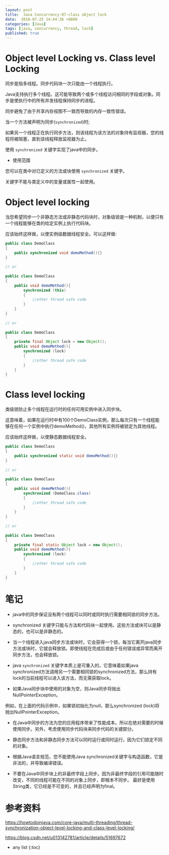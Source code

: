 ```yaml
---
layout: post
title:  Java Concurrency-07-class object lock
date:  2018-07-25 14:44:36 +0800
categories: [Java]
tags: [java, concurrency, thread, lock]
published: true
---
```


# Object level Locking vs. Class level Locking

同步是指多线程。同步代码块一次只能由一个线程执行。

Java支持执行多个线程。这可能导致两个或多个线程访问相同的字段或对象。同步是使执行中的所有并发线程保持同步的进程。

同步避免了由于共享内存视图不一致而导致的内存一致性错误。

当一个方法被声明为同步(`synchronized`)时;

如果另一个线程正在执行同步方法，则该线程为该方法的对象持有监视器，您的线程将被阻塞，直到该线程释放监视器为止。

使用 `synchronized` 关键字实现了java中的同步。

- 使用范围

您可以在类中对已定义的方法或块使用 `synchronized` 关键字。

关键字不能与类定义中的变量或属性一起使用。

# Object level locking

当您希望同步一个非静态方法或非静态代码块时，对象级锁是一种机制，以便只有一个线程能够在类的给定实例上执行代码块。

应该始终这样做，以使实例级数据线程安全。可以这样做:

```java
public class DemoClass
{
    public synchronized void demoMethod(){}
}
 
// or
 
public class DemoClass
{
    public void demoMethod(){
        synchronized (this)
        {
            //other thread safe code
        }
    }
}
 
// or
 
public class DemoClass
{
    private final Object lock = new Object();
    public void demoMethod(){
        synchronized (lock)
        {
            //other thread safe code
        }
    }
}
```

# Class level locking

类级锁防止多个线程在运行时的任何可用实例中进入同步块。

这意味着，如果在运行时中有100个DemoClass实例，那么每次只有一个线程能够在任何一个实例中执行demoMethod()，其他所有实例将被锁定为其他线程。

应该始终这样做，以使静态数据线程安全。

```java
public class DemoClass
{
    public synchronized static void demoMethod(){}
}
 
// or
 
public class DemoClass
{
    public void demoMethod(){
        synchronized (DemoClass.class)
        {
            //other thread safe code
        }
    }
}
 
// or
 
public class DemoClass
{
    private final static Object lock = new Object();
    public void demoMethod(){
        synchronized (lock)
        {
            //other thread safe code
        }
    }
}
```

# 笔记

- java中的同步保证没有两个线程可以同时或同时执行需要相同锁的同步方法。

- synchronized 关键字只能与方法和代码块一起使用。这些方法或块可以是静态的，也可以是非静态的。

- 当一个线程进入java同步方法或块时，它会获得一个锁，每当它离开java同步方法或块时，它就会释放锁。即使线程在完成后或由于任何错误或异常而离开同步方法，也会释放锁。

- java `synchronized` 关键字本质上是可重入的，它意味着如果java synchronized方法调用另一个需要相同锁的synchronized方法，那么持有lock的当前线程可以进入该方法，而无需获取lock。

- 如果Java同步块中使用的对象为空，则Java同步将抛出NullPointerException。

例如，在上面的代码示例中，如果锁初始化为null，那么synchronized (lock)将抛出NullPointerException。

- 在Java中同步的方法为您的应用程序带来了性能成本。所以在绝对需要的时候使用同步。另外，考虑使用同步代码块来同步代码的关键部分。

- 静态同步方法和非静态同步方法可以同时运行或同时运行，因为它们锁定不同的对象。

- 根据Java语言规范，您不能使用Java synchronized关键字与构造函数，它是非法的，并导致编译错误。

- 不要在Java中同步块上的非最终字段上同步。因为非最终字段的引用可能随时改变，不同的线程可能在不同的对象上同步，即根本不同步。
最好是使用String类，它已经是不可变的，并且已经声明为final。

# 参考资料

https://howtodoinjava.com/core-java/multi-threading/thread-synchronization-object-level-locking-and-class-level-locking/

https://blog.csdn.net/u013142781/article/details/51697672

* any list
{:toc}